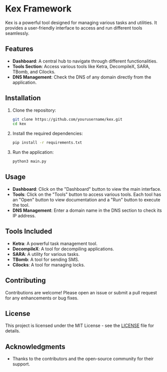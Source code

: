 # Kex Framework

Kex is a powerful tool designed for managing various tasks and utilities. It provides a user-friendly interface to access and run different tools seamlessly.

## Features

- **Dashboard**: A central hub to navigate through different functionalities.
- **Tools Section**: Access various tools like Ketra, DecompileX, SARA, TBomb, and Cilocks.
- **DNS Management**: Check the DNS of any domain directly from the application.

## Installation

1. Clone the repository:
   ```bash
   git clone https://github.com/yourusername/kex.git
   cd kex
   ```

2. Install the required dependencies:
   ```bash
   pip install -r requirements.txt
   ```

3. Run the application:
   ```bash
   python3 main.py
   ```

## Usage

- **Dashboard**: Click on the "Dashboard" button to view the main interface.
- **Tools**: Click on the "Tools" button to access various tools. Each tool has an "Open" button to view documentation and a "Run" button to execute the tool.
- **DNS Management**: Enter a domain name in the DNS section to check its IP address.

## Tools Included

- **Ketra**: A powerful task management tool.
- **DecompileX**: A tool for decompiling applications.
- **SARA**: A utility for various tasks.
- **TBomb**: A tool for sending SMS.
- **Cilocks**: A tool for managing locks.

## Contributing

Contributions are welcome! Please open an issue or submit a pull request for any enhancements or bug fixes.

## License

This project is licensed under the MIT License - see the [LICENSE](LICENSE) file for details.

## Acknowledgments

- Thanks to the contributors and the open-source community for their support.